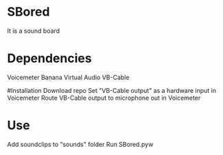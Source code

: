 # SBored
  It is a sound board

# Dependencies
  Voicemeter Banana
  Virtual Audio VB-Cable

#Installation
  Download repo
  Set "VB-Cable output" as a hardware input in Voicemeter
  Route VB-Cable output to microphone out in Voicemeter

# Use
  Add soundclips to "sounds" folder
  Run SBored.pyw
